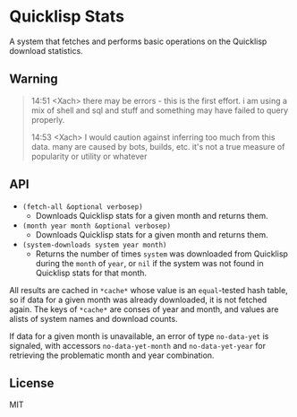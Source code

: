 # Quicklisp Stats

A system that fetches and performs basic operations on the Quicklisp download statistics.

## Warning

> 14:51 \<Xach\> there may be errors - this is the first effort. i am using a mix of shell and sql and stuff and something may have failed to query properly.
>
> 14:53 \<Xach\> I would caution against inferring too much from this data. many are caused by bots, builds, etc. it's not a true measure of popularity or utility or whatever

## API

* `(fetch-all &optional verbosep)`
  * Downloads Quicklisp stats for a given month and returns them.
* `(month year month &optional verbosep)`
  * Downloads Quicklisp stats for a given month and returns them.
* `(system-downloads system year month)`
  * Returns the number of times `system` was downloaded from Quicklisp during the `month` of `year`, or `nil` if the system was not found in Quicklisp stats for that month.

All results are cached in `*cache*` whose value is an `equal`-tested hash table, so if data for a given month was already downloaded, it is not fetched again. The keys of `*cache*` are conses of year and month, and values are alists of system names and download counts.

If data for a given month is unavailable, an error of type `no-data-yet` is signaled, with accessors `no-data-yet-month` and `no-data-yet-year` for retrieving the problematic month and year combination.

## License

MIT
